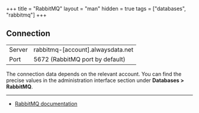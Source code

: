 +++
title = "RabbitMQ"
layout = "man"
hidden = true
tags = ["databases", "rabbitmq"]
+++

## Connection

|||
|--- |--- |
|Server|rabbitmq-[account].alwaysdata.net|
|Port|5672 (RabbitMQ port by default)|

The connection data depends on the relevant account. You can find the precise values in the administration interface section under **Databases > RabbitMQ**.

---

- [RabbitMQ documentation](https://www.rabbitmq.com/documentation.html)
